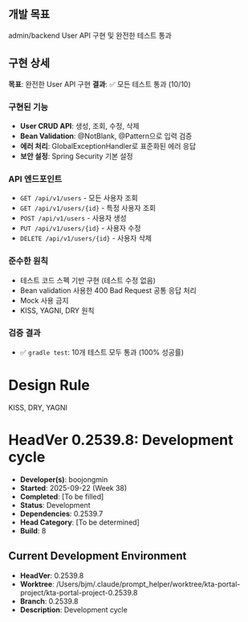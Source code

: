 ## 개발 목표
admin/backend User API 구현 및 완전한 테스트 통과

## 구현 상세
**목표**: 완전한 User API 구현
**결과**: ✅ 모든 테스트 통과 (10/10)

### 구현된 기능
- **User CRUD API**: 생성, 조회, 수정, 삭제
- **Bean Validation**: @NotBlank, @Pattern으로 입력 검증
- **에러 처리**: GlobalExceptionHandler로 표준화된 에러 응답
- **보안 설정**: Spring Security 기본 설정

### API 엔드포인트
- `GET /api/v1/users` - 모든 사용자 조회
- `GET /api/v1/users/{id}` - 특정 사용자 조회  
- `POST /api/v1/users` - 사용자 생성
- `PUT /api/v1/users/{id}` - 사용자 수정
- `DELETE /api/v1/users/{id}` - 사용자 삭제

### 준수한 원칙
- 테스트 코드 스펙 기반 구현 (테스트 수정 없음)
- Bean validation 사용한 400 Bad Request 공통 응답 처리
- Mock 사용 금지
- KISS, YAGNI, DRY 원칙

### 검증 결과
- ✅ `gradle test`: 10개 테스트 모두 통과 (100% 성공률)


# Design Rule
KISS, DRY, YAGNI

# HeadVer 0.2539.8: Development cycle

- **Developer(s)**: boojongmin
- **Started**: 2025-09-22 (Week 38)
- **Completed**: [To be filled]
- **Status**: Development
- **Dependencies**: 0.2539.7
- **Head Category**: [To be determined]
- **Build**: 8

## Current Development Environment
- **HeadVer**: 0.2539.8
- **Worktree**: /Users/bjm/.claude/prompt_helper/worktree/kta-portal-project/kta-portal-project-0.2539.8
- **Branch**: 0.2539.8
- **Description**: Development cycle
